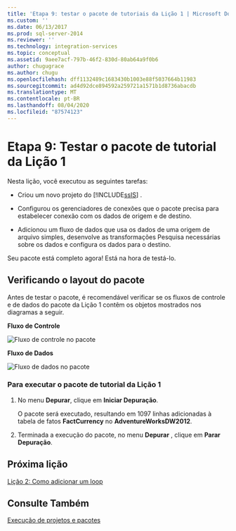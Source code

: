 ```yaml
---
title: 'Etapa 9: testar o pacote de tutoriais da Lição 1 | Microsoft Docs'
ms.custom: ''
ms.date: 06/13/2017
ms.prod: sql-server-2014
ms.reviewer: ''
ms.technology: integration-services
ms.topic: conceptual
ms.assetid: 9aee7acf-797b-46f2-830d-80ab64a9f0b6
author: chugugrace
ms.author: chugu
ms.openlocfilehash: dff1132489c1683430b1003e88f5037664b11983
ms.sourcegitcommit: ad4d92dce894592a259721a1571b1d8736abacdb
ms.translationtype: MT
ms.contentlocale: pt-BR
ms.lasthandoff: 08/04/2020
ms.locfileid: "87574123"
---
```

# <a name="step-9-testing-the-lesson-1-tutorial-package"></a>Etapa 9: Testar o pacote de tutorial da Lição 1
  Nesta lição, você executou as seguintes tarefas:  
  
-   Criou um novo projeto do [!INCLUDE[ssIS](../includes/ssis-md.md)] .  
  
-   Configurou os gerenciadores de conexões que o pacote precisa para estabelecer conexão com os dados de origem e de destino.  
  
-   Adicionou um fluxo de dados que usa os dados de uma origem de arquivo simples, desenvolve as transformações Pesquisa necessárias sobre os dados e configura os dados para o destino.  
  
 Seu pacote está completo agora! Está na hora de testá-lo.  
  
## <a name="checking-the-package-layout"></a>Verificando o layout do pacote  
 Antes de testar o pacote, é recomendável verificar se os fluxos de controle e de dados do pacote da Lição 1 contêm os objetos mostrados nos diagramas a seguir.  
  
 **Fluxo de Controle**  
  
 ![Fluxo de controle no pacote](../../2014/tutorials/media/task9lesson1control.gif "Fluxo de controle no pacote")  
  
 **Fluxo de Dados**  
  
 ![Fluxo de dados no pacote](../../2014/tutorials/media/task9lesson1data.gif "Fluxo de dados no pacote")  
  
### <a name="to-run-the-lesson-1-tutorial-package"></a>Para executar o pacote de tutorial da Lição 1  
  
1.  No menu **Depurar**, clique em **Iniciar Depuração**.  
  
     O pacote será executado, resultando em 1097 linhas adicionadas à tabela de fatos **FactCurrency** no **AdventureWorksDW2012**.  
  
2.  Terminada a execução do pacote, no menu **Depurar** , clique em **Parar Depuração**.  
  
## <a name="next-lesson"></a>Próxima lição  
 [Lição 2: Como adicionar um loop](../integration-services/lesson-2-adding-looping-with-ssis.md)  
  
## <a name="see-also"></a>Consulte Também  
 [Execução de projetos e pacotes](packages/run-integration-services-ssis-packages.md)  
  
  
